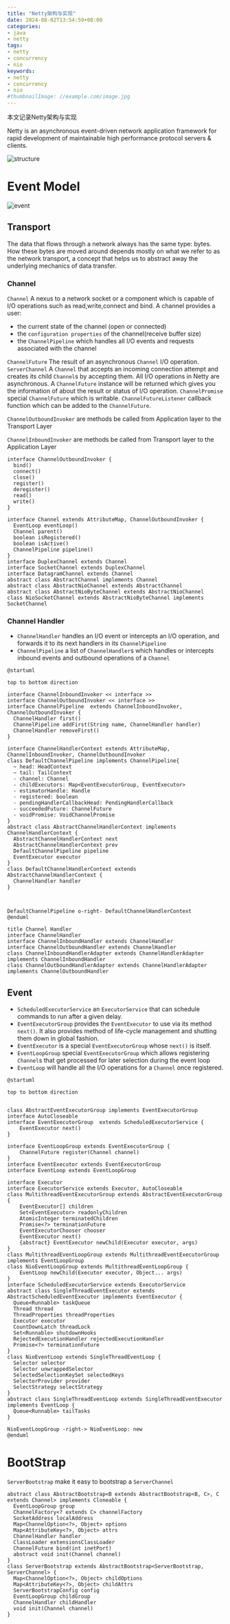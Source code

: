```yaml
---
title: "Netty架构与实现"
date: 2024-08-02T13:54:59+08:00
categories:
- java
- netty
tags:
- netty
- concurrency
- nio
keywords:
- netty
- concurrency
- nio
#thumbnailImage: //example.com/image.jpg
---
```

本文记录Netty架构与实现
<!--more-->



Netty is an asynchronous event-driven network application framework for rapid development of maintainable high performance protocol servers & clients.

![structure](images/structure.png)




# Event Model

![event](images/event.png)

## Transport 
The data that flows through a network always has the same type: bytes. How these bytes are moved around depends mostly on what we refer to as the network transport, a concept that helps us to abstract away the underlying mechanics of data transfer.

### Channel
`Channel`  A nexus to a network socket or a component which is capable of I/O operations such as read,write,connect and bind.
  A channel provides a user:
  * the current state of the channel (open or connected)
  * the `configuration properties` of the channel(receive buffer size)
  * the `ChannelPipeline` which handles all I/O events and requests associated with the channel

`ChannelFuture` The result of an asynchronous `Channel` I/O operation.
`ServerChannel` A `Channel` that accepts an incoming connection attempt and creates its child `Channel`s by accepting them. 
All I/O operations in Netty are asynchronous. A `ChannelFuture` instance will be returned which gives you the information of about the result or status of I/O operation.
`ChannelPromise` special `ChannelFuture` which is writable.
`ChannelFutureListener` callback function which can be added to the `ChannelFuture`.

`ChannelOutboundInvoker` are methods be called from Application layer to the Transport Layer

`ChannelInboundInvoker` are methods be called from Transport layer to the Application Layer



```plantuml
interface ChannelOutboundInvoker {
  bind()
  connect()
  close()
  register()
  deregister()
  read()
  write()
}

interface Channel extends AttributeMap, ChannelOutboundInvoker {
  EventLoop eventLoop()
  Channel parent()
  boolean isRegistered()
  boolean isActive()
  ChannelPipeline pipeline()
}
interface DuplexChannel extends Channel
interface SocketChannel extends DuplexChannel
interface DatagramChannel extends Channel
abstract class AbstractChannel implements Channel
abstract class AbstractNioChannel extends AbstractChannel
abstract class AbstractNioByteChannel extends AbstractNioChannel
class NioSocketChannel extends AbstractNioByteChannel implements SocketChannel
```

### Channel Handler

* `ChannelHandler` handles an I/O event or intercepts an I/O operation, and forwards it to its next handlers in its `ChannelPipeline`
* `ChannelPipeline` a list of `ChannelHandler`s which handles or intercepts inbound events and outbound operations of a `Channel`



```plantuml
@startuml

top to bottom direction

interface ChannelInboundInvoker << interface >>
interface ChannelOutboundInvoker << interface >>
interface ChannelPipeline  extends ChannelInboundInvoker, ChannelOutboundInvoker {
  ChannelHandler first()
  ChannelPipeline addFirst(String name, ChannelHandler handler)
  ChannelHandler removeFirst()
}

interface ChannelHandlerContext extends AttributeMap, ChannelInboundInvoker, ChannelOutboundInvoker
class DefaultChannelPipeline implements ChannelPipeline{
  ~ head: HeadContext
  ~ tail: TailContext
  - channel: Channel
  - childExecutors: Map<EventExecutorGroup, EventExecutor>
  - estimatorHandle: Handle
  - registered: boolean
  - pendingHandlerCallbackHead: PendingHandlerCallback
  - succeededFuture: ChannelFuture
  - voidPromise: VoidChannelPromise
}
abstract class AbstractChannelHandlerContext implements ChannelHandlerContext {
  AbstractChannelHandlerContext next
  AbstractChannelHandlerContext prev
  DefaultChannelPipeline pipeline
  EventExecutor executor
}
class DefaultChannelHandlerContext extends AbstractChannelHandlerContext {
  ChannelHandler handler
}



DefaultChannelPipeline o-right- DefaultChannelHandlerContext
@enduml
```


```plantuml
title Channel Handler
interface ChannelHandler
interface ChannelInboundHandler extends ChannelHandler
interface ChannelOutboundHandler extends ChannelHandler
class ChannelInboundHandlerAdapter extends ChannelHandlerAdapter implements ChannelInboundHandler
class ChannelOutboundHandlerAdapter extends ChannelHandlerAdapter implements ChannelOutboundHandler
```

## Event

* `ScheduledExecutorService` an `ExecutorService` that can schedule commands to run after a given delay.
* `EventExecutorGroup` provides the `EventExecutor` to use via its method `next()`. It also provides method of life-cycle management and shutting them down in global fashion.
* `EventExecutor` is a special `EventExecutorGroup` whose `next()` is itself.
* `EventLoopGroup` special `EventExecutorGroup` which allows registering `Channel`s that get processed for later selection during the event loop 
* `EventLoop` will handle all the I/O operations for a `Channel` once registered.

```plantuml
@startuml

top to bottom direction


class AbstractEventExecutorGroup implements EventExecutorGroup
interface AutoCloseable 
interface EventExecutorGroup  extends ScheduledExecutorService {
    EventExecutor next()
}

interface EventLoopGroup extends EventExecutorGroup {
    ChannelFuture register(Channel channel)
}
interface EventExecutor extends EventExecutorGroup
interface EventLoop extends EventLoopGroup

interface Executor 
interface ExecutorService extends Executor, AutoCloseable
class MultithreadEventExecutorGroup extends AbstractEventExecutorGroup {
    EventExecutor[] children
    Set<EventExecutor> readonlyChildren
    AtomicInteger terminatedChildren
    Promise<?> terminationFuture
    EventExecutorChooser chooser
    EventExecutor next()
    {abstract} EventExecutor newChild(Executor executor, args)
}
class MultithreadEventLoopGroup extends MultithreadEventExecutorGroup implements EventLoopGroup
class NioEventLoopGroup extends MultithreadEventLoopGroup {
    EventLoop newChild(Executor executor, Object... args)
}
interface ScheduledExecutorService extends ExecutorService  
abstract class SingleThreadEventExecutor extends AbstractScheduledEventExecutor implements EventExecutor {
  Queue<Runnable> taskQueue
  Thread thread
  ThreadProperties threadProperties
  Executor executor
  CountDownLatch threadLock
  Set<Runnable> shutdownHooks
  RejectedExecutionHandler rejectedExecutionHandler
  Promise<?> terminationFuture
}
class NioEventLoop extends SingleThreadEventLoop {
  Selector selector
  Selector unwrappedSelector
  SelectedSelectionKeySet selectedKeys
  SelectorProvider provider
  SelectStrategy selectStrategy
}
abstract class SingleThreadEventLoop extends SingleThreadEventExecutor implements EventLoop {
  Queue<Runnable> tailTasks
}

NioEventLoopGroup -right-> NioEventLoop: new
@enduml

```


# BootStrap

`ServerBootstrap` make it easy to bootstrap a `ServerChannel` 


```plantuml
abstract class AbstractBootstrap<B extends AbstractBootstrap<B, C>, C extends Channel> implements Cloneable {
  EventLoopGroup group
  ChannelFactory<? extends C> channelFactory
  SocketAddress localAddress
  Map<ChannelOption<?>, Object> options
  Map<AttributeKey<?>, Object> attrs
  ChannelHandler handler
  ClassLoader extensionsClassLoader
  ChannelFuture bind(int inetPort)
  abstract void init(Channel channel)
}
class ServerBootstrap extends AbstractBootstrap<ServerBootstrap, ServerChannel> {
  Map<ChannelOption<?>, Object> childOptions
  Map<AttributeKey<?>, Object> childAttrs
  ServerBootstrapConfig config
  EventLoopGroup childGroup
  ChannelHandler childHandler
  void init(Channel channel)
}
```